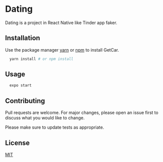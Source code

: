 # Dating

Dating is a project in React Native like Tinder app faker.

## Installation

Use the package manager [yarn](http://yarnpkg.com) or [npm](http://npmjs.com) to install GetCar.


```bash
  yarn install # or npm install
```

## Usage

```bash
  expo start
```

## Contributing
Pull requests are welcome. For major changes, please open an issue first to discuss what you would like to change.

Please make sure to update tests as appropriate.

## License
[MIT](https://choosealicense.com/licenses/mit/)